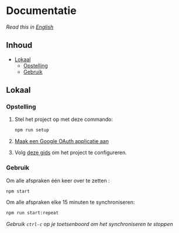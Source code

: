 # Documentatie

_Read this in [English](../en-US/README.md)_

## Inhoud

* [Lokaal](#lokaal)
    * [Opstelling](#opstelling)
    * [Gebruik](#gebruik)

## Lokaal

### Opstelling

1. Stel het project op met deze commando:

    ```bash
    npm run setup
    ```

2. [Maak een Google OAuth applicatie aan](Maak-een-OAuth-Applicatie.md)

3. Volg [deze gids](Configuratie-Variabelen.md) om het project te configureren.

### Gebruik

Om alle afspraken één keer over te zetten :

```bash
npm start
```

Om alle afspraken elke 15 minuten te synchroniseren:

```bash
npm run start:repeat
```

_Gebruik `ctrl-c` op je toetsenboord om het synchroniseren te stoppen_
